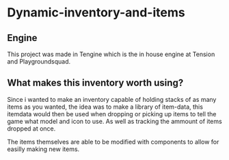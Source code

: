 # Dynamic-inventory-and-items
## Engine
This project was made in Tengine which is the in house engine at Tension and Playgroundsquad.

## What makes this inventory worth using?
Since i wanted to make an inventory capable of holding stacks of as many items as you wanted, the idea was to make a library of item-data, this itemdata would then be used when dropping or picking up items to tell the game what model and icon to use. As well as tracking the ammount of items dropped at once.

The items themselves are able to be modified with components to allow for easilly making new items.
